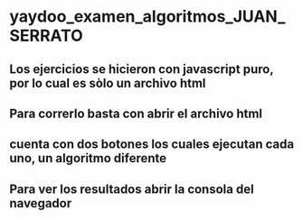 # yaydoo_examen_algoritmos_JUAN_SERRATO

## Los ejercicios se hicieron con javascript puro, por lo cual es sòlo un archivo html
## Para correrlo basta con abrir el archivo html
## cuenta con dos botones los cuales ejecutan cada uno, un algoritmo diferente 
## Para ver los resultados abrir la consola del navegador